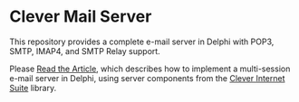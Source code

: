# Clever Mail Server

This repository provides a complete e-mail server in Delphi with POP3, SMTP, IMAP4, and SMTP Relay support.

Please [Read the Article](https://www.clevercomponents.com/articles/article028/mailserver.asp), which describes how to implement a multi-session e-mail server in Delphi, using server components from the [Clever Internet Suite](https://www.clevercomponents.com/products/inetsuite/) library.
